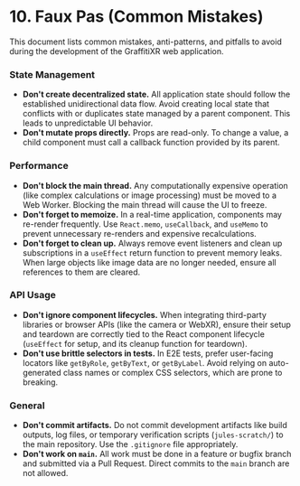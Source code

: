 # 10. Faux Pas (Common Mistakes)

This document lists common mistakes, anti-patterns, and pitfalls to avoid during the development of the GraffitiXR web application.

### **State Management**

-   **Don't create decentralized state.** All application state should follow the established unidirectional data flow. Avoid creating local state that conflicts with or duplicates state managed by a parent component. This leads to unpredictable UI behavior.
-   **Don't mutate props directly.** Props are read-only. To change a value, a child component must call a callback function provided by its parent.

### **Performance**

-   **Don't block the main thread.** Any computationally expensive operation (like complex calculations or image processing) must be moved to a Web Worker. Blocking the main thread will cause the UI to freeze.
-   **Don't forget to memoize.** In a real-time application, components may re-render frequently. Use `React.memo`, `useCallback`, and `useMemo` to prevent unnecessary re-renders and expensive recalculations.
-   **Don't forget to clean up.** Always remove event listeners and clean up subscriptions in a `useEffect` return function to prevent memory leaks. When large objects like image data are no longer needed, ensure all references to them are cleared.

### **API Usage**

-   **Don't ignore component lifecycles.** When integrating third-party libraries or browser APIs (like the camera or WebXR), ensure their setup and teardown are correctly tied to the React component lifecycle (`useEffect` for setup, and its cleanup function for teardown).
-   **Don't use brittle selectors in tests.** In E2E tests, prefer user-facing locators like `getByRole`, `getByText`, or `getByLabel`. Avoid relying on auto-generated class names or complex CSS selectors, which are prone to breaking.

### **General**

-   **Don't commit artifacts.** Do not commit development artifacts like build outputs, log files, or temporary verification scripts (`jules-scratch/`) to the main repository. Use the `.gitignore` file appropriately.
-   **Don't work on `main`.** All work must be done in a feature or bugfix branch and submitted via a Pull Request. Direct commits to the `main` branch are not allowed.